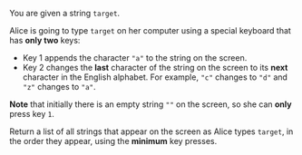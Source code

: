 You are given a string `target`.

Alice is going to type `target` on her computer using a special keyboard that has **only two** keys:

- Key 1 appends the character `"a"` to the string on the screen.
- Key 2 changes the **last** character of the string on the screen to its **next** character in the English alphabet. For example, `"c"` changes to `"d"` and `"z"` changes to `"a"`.

**Note** that initially there is an empty string `""` on the screen, so she can **only** press key `1`.

Return a list of all strings that appear on the screen as Alice types `target`, in the order they appear, using the **minimum** key presses.